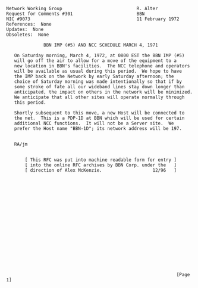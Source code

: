     Network Working Group                            R. Alter
    Request for Comments #301                        BBN
    NIC #9073                                        11 February 1972
    References:  None
    Updates:  None
    Obsoletes:  None

                  BBN IMP (#5) AND NCC SCHEDULE MARCH 4, 1971

       On Saturday morning, March 4, 1972, at 0800 EST the BBN IMP (#5)
       will go off the air to allow for a move of the equipment to a
       new location in BBN's facilities.  The NCC telephone and operators
       will be available as usual during this period.  We hope to have
       the IMP back on the Network by early Saturday afternoon; the
       choice of Saturday morning was made intentionally so that if by
       some stroke of fate all our wideband lines stay down longer than
       anticipated, the impact on others in the network will be minimized.
       We anticipate that all other sites will operate normally through
       this period.

       Shortly subsequent to this move, a new Host will be connected to
       the net.  This is a PDP-1D at BBN which will be used for certain
       additional NCC functions.  It will not be a Server site.  We
       prefer the Host name "BBN-1D"; its network address will be 197.


       RA/jm


           [ This RFC was put into machine readable form for entry ]
           [ into the online RFC archives by BBN Corp. under the   ]
           [ direction of Alex McKenzie.                   12/96   ]



















                                                                    [Page 1]
